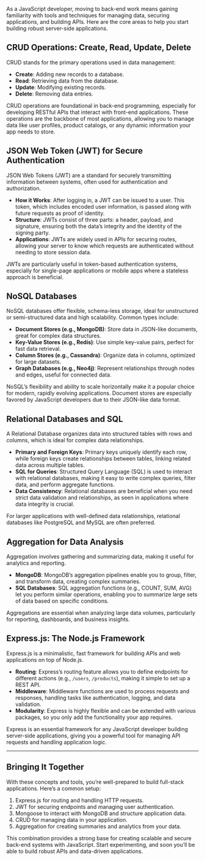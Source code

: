 As a JavaScript developer, moving to back-end work means gaining familiarity with tools and techniques for managing data, securing applications, and building APIs. Here are the core areas to help you start building robust server-side applications.

## CRUD Operations: Create, Read, Update, Delete

CRUD stands for the primary operations used in data management:

- **Create**: Adding new records to a database.
- **Read**: Retrieving data from the database.
- **Update**: Modifying existing records.
- **Delete**: Removing data entries.

CRUD operations are foundational in back-end programming, especially for developing RESTful APIs that interact with front-end applications. These operations are the backbone of most applications, allowing you to manage data like user profiles, product catalogs, or any dynamic information your app needs to store.

## JSON Web Token (JWT) for Secure Authentication

JSON Web Tokens (JWT) are a standard for securely transmitting information between systems, often used for authentication and authorization.

- **How it Works**: After logging in, a JWT can be issued to a user. This token, which includes encoded user information, is passed along with future requests as proof of identity.
- **Structure**: JWTs consist of three parts: a header, payload, and signature, ensuring both the data’s integrity and the identity of the signing party.
- **Applications**: JWTs are widely used in APIs for securing routes, allowing your server to know which requests are authenticated without needing to store session data.

JWTs are particularly useful in token-based authentication systems, especially for single-page applications or mobile apps where a stateless approach is beneficial.

## NoSQL Databases

NoSQL databases offer flexible, schema-less storage, ideal for unstructured or semi-structured data and high scalability. Common types include:

- **Document Stores (e.g., MongoDB)**: Store data in JSON-like documents, great for complex data structures.
- **Key-Value Stores (e.g., Redis)**: Use simple key-value pairs, perfect for fast data retrieval.
- **Column Stores (e.g., Cassandra)**: Organize data in columns, optimized for large datasets.
- **Graph Databases (e.g., Neo4j)**: Represent relationships through nodes and edges, useful for connected data.

NoSQL’s flexibility and ability to scale horizontally make it a popular choice for modern, rapidly evolving applications. Document stores are especially favored by JavaScript developers due to their JSON-like data format.

## Relational Databases and SQL

A Relational Database organizes data into structured tables with rows and columns, which is ideal for complex data relationships.

- **Primary and Foreign Keys**: Primary keys uniquely identify each row, while foreign keys create relationships between tables, linking related data across multiple tables.
- **SQL for Queries**: Structured Query Language (SQL) is used to interact with relational databases, making it easy to write complex queries, filter data, and perform aggregate functions.
- **Data Consistency**: Relational databases are beneficial when you need strict data validation and relationships, as seen in applications where data integrity is crucial.

For larger applications with well-defined data relationships, relational databases like PostgreSQL and MySQL are often preferred.

## Aggregation for Data Analysis

Aggregation involves gathering and summarizing data, making it useful for analytics and reporting.

- **MongoDB**: MongoDB’s aggregation pipelines enable you to group, filter, and transform data, creating complex summaries.
- **SQL Databases**: SQL aggregation functions (e.g., COUNT, SUM, AVG) let you perform similar operations, enabling you to summarize large sets of data based on specific conditions.

Aggregations are essential when analyzing large data volumes, particularly for reporting, dashboards, and business insights.

## Express.js: The Node.js Framework

Express.js is a minimalistic, fast framework for building APIs and web applications on top of Node.js.

- **Routing**: Express’s routing feature allows you to define endpoints for different actions (e.g., `/users`, `/products`), making it simple to set up a REST API.
- **Middleware**: Middleware functions are used to process requests and responses, handling tasks like authentication, logging, and data validation.
- **Modularity**: Express is highly flexible and can be extended with various packages, so you only add the functionality your app requires.

Express is an essential framework for any JavaScript developer building server-side applications, giving you a powerful tool for managing API requests and handling application logic.

---

## Bringing It Together

With these concepts and tools, you’re well-prepared to build full-stack applications. Here’s a common setup:

1. Express.js for routing and handling HTTP requests.
2. JWT for securing endpoints and managing user authentication.
3. Mongoose to interact with MongoDB and structure application data.
4. CRUD for managing data in your application.
5. Aggregation for creating summaries and analytics from your data.

This combination provides a strong base for creating scalable and secure back-end systems with JavaScript. Start experimenting, and soon you’ll be able to build robust APIs and data-driven applications.
